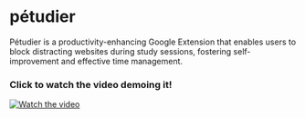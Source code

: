 # pétudier

Pétudier is a productivity-enhancing Google Extension that enables users to block distracting websites during study sessions, fostering self-improvement and effective time management.

### Click to watch the video demoing it!
[![Watch the video](https://github.com/chloe2407/petudier/assets/66324599/1d7be875-d41a-4105-9974-676014e99cff)](https://www.youtube.com/watch?v=Wbbj37xxTjQ&t=36s&ab_channel=graffy%E2%80%A2Gwen)

